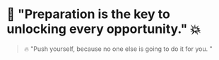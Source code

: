 #  🚀 "Preparation is the key to unlocking every opportunity." :boom:
  > 🔥 "Push yourself, because no one else is going to do it for you. "
